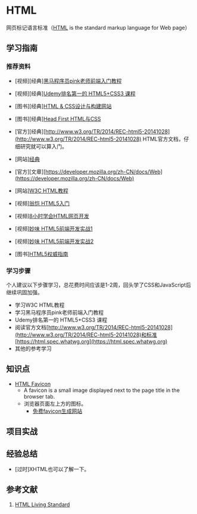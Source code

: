 # HTML

网页标记语言标准（[HTML](https://www.w3.org/TR/html) is the standard markup language for Web page）

## 学习指南

### 推荐资料

* [视频][经典][黑马程序员pink老师前端入门教程](https://www.bilibili.com/video/BV14J4114768)
* [视频][经典][Udemy排名第一的 HTML5+CSS3 课程](https://www.bilibili.com/video/BV1A34y1e7w)
* [图书][经典][HTML & CSS设计与构建网站](http://product.dangdang.com/25299529.html)
* [图书][经典][Head First HTML与CSS](http://product.dangdang.com/23348110.html)
* [官方][经典][http://www.w3.org/TR/2014/REC-html5-20141028](http://www.w3.org/TR/2014/REC-html5-20141028) HTML官方文档，仔细研究就可以算入门。
* [网站][经典](https://html.spec.whatwg.org)
* [官方][文章][https://developer.mozilla.org/zh-CN/docs/Web](https://developer.mozilla.org/zh-CN/docs/Web)
* [网站][W3C HTML教程](https://www.w3school.com.cn/html/index.asp)

* [视频][翁恺 HTML5入门](http://study.163.com/course/introduction/171001.htm)
* [视频][8小时学会HTML网页开发](http://study.163.com/course/courseMain.htm?courseId=432008)
* [视频][妙味 HTML5前端开发实战1](http://study.163.com/course/courseMain.htm?courseId=717031)
* [视频][妙味 HTML5前端开发实战2](http://study.163.com/course/introduction/717017.htm)
* [图书][HTML5权威指南](http://product.dangdang.com/23386583.html)

### 学习步骤

个人建议以下步骤学习，总花费时间应该是1-2周，回头学了CSS和JavaScript后继续巩固加强。

* 学习W3C HTML教程
* 学习黑马程序员pink老师前端入门教程
* Udemy排名第一的 HTML5+CSS3 课程
* 阅读官方文档[http://www.w3.org/TR/2014/REC-html5-20141028](http://www.w3.org/TR/2014/REC-html5-20141028)和标准[https://html.spec.whatwg.org](https://html.spec.whatwg.org)
* 其他的参考学习

## 知识点

* [HTML Favicon](https://www.w3schools.com/html/html_favicon.asp)
  * A favicon is a small image displayed next to the page title in the browser tab.
  * 浏览器页面左上方的图标。
    * [免费favicon生成网站](https://favicon.io/favicon-generator)

## 项目实战

## 经验总结

* [过时]XHTML也可以了解一下。

## 参考文献

1. [HTML Living Standard](https://html.spec.whatwg.org/multipage)
